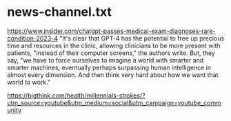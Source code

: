 
# news-channel.txt
https://www.insider.com/chatgpt-passes-medical-exam-diagnoses-rare-condition-2023-4
"It's clear that GPT-4 has the potential to free up precious time and resources in the clinic, allowing clinicians to be more present with patients, "instead of their computer screens," the authors write. But, they say, "we have to force ourselves to imagine a world with smarter and smarter machines, eventually perhaps surpassing human intelligence in almost every dimension. And then think very hard about how we want that world to work." 

https://bigthink.com/health/millennials-strokes/?utm_source=youtube&utm_medium=social&utm_campaign=youtube_community

